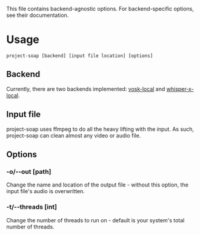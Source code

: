 This file contains backend-agnostic options. For backend-specific options, see their documentation.

# Usage

```
project-soap [backend] [input file location] [options]
```

## Backend

Currently, there are two backends implemented: [vosk-local](/backends/vosklocal.md) and [whisper-x-local](/backends/whisperxlocal.md).

## Input file

project-soap uses ffmpeg to do all the heavy lifting with the input. As such, project-soap can clean almost any video or audio file.

## Options

### -o/--out [path]

Change the name and location of the output file - without this option, the input file's audio is overwritten.

### -t/--threads [int]

Change the number of threads to run on - default is your system's total number of threads.